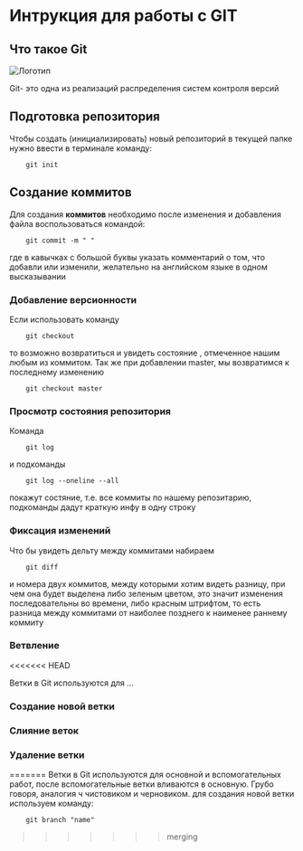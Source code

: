 # **Интрукция для работы с GIT**

## Что такое Git

![Логотип](git.JPG)


Git- это одна из реализаций распределения систем контроля 
версий
## Подготовка репозитория

Чтобы создать (инициализировать) новый репозиторий в текущей папке нужно ввести в терминале команду:

        git init

## Создание коммитов

Для создания **коммитов** необходимо после изменения и добавления файла воспользоваться командой:

        git commit -m " "

где в кавычках с большой буквы указать комментарий о том, что добавли или изменили, желательно на английском языке в одном высказывании

### Добавление версионности

Если использовать команду 

        git checkout 

то возможно возвратиться и увидеть состояние , отмеченное нашим любым из коммитом. Так же при добавлении master, мы возвратимся к последнему изменению

        git checkout master

### Просмотр состояния репозитория

Команда 

        git log
и подкоманды

        git log --oneline --all

покажут состяние, т.е. все коммиты по нашему репозитарию, подкоманды дадут краткую инфу в одну строку

### Фиксация изменений

Что бы увидеть дельту между коммитами набираем 

        git diff


и номера двух коммитов, между которыми хотим видеть разницу, при чем она будет выделена либо зеленым цветом, это значит изменения последовательны во времени, либо красным штрифтом, то есть разница между коммитами от наиболее позднего к наименее раннему коммиту


### Ветвление

<<<<<<< HEAD

Ветки в Git используются для ...

### Создание новой ветки



### Слияние веток



### Удаление ветки
=======
Ветки в Git используются для основной и вспомогательных работ, после вспомогательные ветки вливаются в основную. Грубо говоря, аналогия ч чистовиком и черновиком. для создания новой ветки используем команду:

        git branch "name"

>>>>>>> merging
